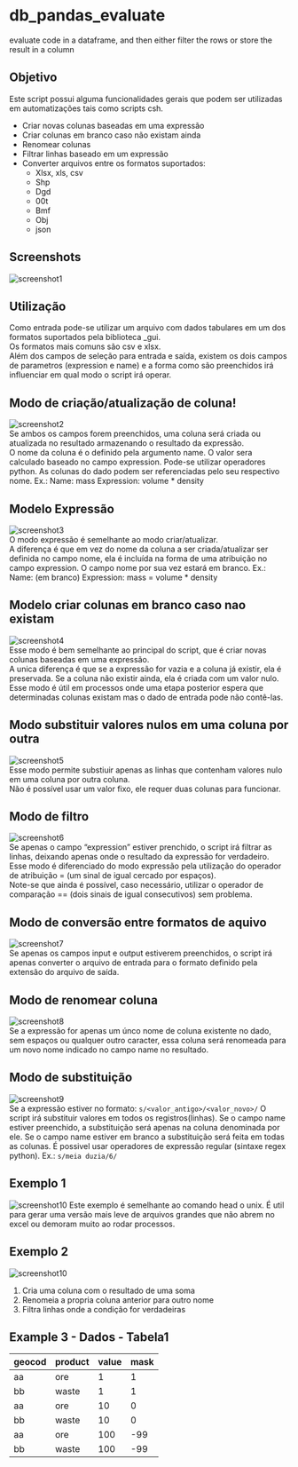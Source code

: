 # db_pandas_evaluate
evaluate code in a dataframe, and then either filter the rows or store the result in a column
## Objetivo
Este script possui alguma funcionalidades gerais que podem ser utilizadas em automatizações tais como scripts csh.
 - Criar novas colunas baseadas em uma expressão
 - Criar colunas em branco caso não existam ainda
 - Renomear colunas
 - Filtrar linhas baseado em um expressão
 - Converter arquivos entre os formatos suportados:
   * Xlsx, xls, csv
   * Shp
   * Dgd
   * 00t
   * Bmf
   * Obj
   * json
  
## Screenshots
![screenshot1](./assets/screenshot1.png?raw=true)  
## Utilização
Como entrada pode-se utilizar um arquivo com dados tabulares em um dos formatos suportados pela biblioteca _gui.  
Os formatos mais comuns são csv e xlsx.  
Além dos campos de seleção para entrada e saída, existem os dois campos de parametros (expression e name) e a forma como são preenchidos irá influenciar em qual modo o script irá operar.
## Modo de criação/atualização de coluna!
![screenshot2](./assets/screenshot2.png?raw=true)  
Se ambos os campos forem preenchidos, uma coluna será criada ou atualizada no resultado armazenando o resultado da expressão.  
O nome da coluna é o definido pela argumento name. O valor sera calculado baseado no campo expression. Pode-se utilizar operadores python. As colunas do dado podem ser referenciadas pelo seu respectivo nome. Ex.:
Name: mass
Expression: volume * density
## Modelo Expressão
![screenshot3](./assets/screenshot3.png?raw=true)  
O modo expressão é semelhante ao modo criar/atualizar.  
A diferença é que em vez do nome da coluna a ser criada/atualizar ser definida no campo nome, ela é incluída na forma de uma atribuição no campo expression. O campo nome por sua vez estará em branco. Ex.:
Name: (em branco)
Expression: mass = volume *  density
## Modelo criar colunas em branco caso nao existam
![screenshot4](./assets/screenshot4.png?raw=true)  
Esse modo é bem semelhante ao principal do script, que é criar novas colunas baseadas em uma expressão.  
A unica diferença é que se a expressão for vazia e a coluna já existir, ela é preservada. Se a coluna não existir ainda, ela é criada com um valor nulo.  
Esse modo é útil em processos onde uma etapa posterior espera que determinadas colunas existam mas o dado de entrada pode não contê-las.
## Modo substituir valores nulos em uma coluna por outra
![screenshot5](./assets/screenshot5.png?raw=true)  
Esse modo permite substiuir apenas as linhas que contenham valores nulo em uma coluna por outra coluna.  
Não é possível usar um valor fixo, ele requer duas colunas para funcionar.
## Modo de filtro
![screenshot6](./assets/screenshot6.png?raw=true)  
Se apenas o campo “expression” estiver prenchido, o script irá filtrar as linhas, deixando apenas onde o resultado da expressão for verdadeiro.  
Esse modo é diferenciado do modo expressão pela utilização do operador de atribuição = (um sinal de igual cercado por espaços).  
Note-se que ainda é possível, caso necessário, utilizar o operador de comparação == (dois sinais de igual consecutivos) sem problema.  
## Modo de conversão entre formatos de aquivo
![screenshot7](./assets/screenshot7.png?raw=true)  
Se apenas os campos input e output estiverem preenchidos, o script irá apenas converter o arquivo de entrada para o formato definido pela extensão do arquivo de saída.
## Modo de renomear coluna
![screenshot8](./assets/screenshot8.png?raw=true)  
Se a expressão for apenas um únco nome de coluna existente no dado, sem espaços ou qualquer outro caracter, essa coluna será renomeada para um novo nome indicado no campo name no resultado.
## Modo de substituição
![screenshot9](./assets/screenshot9.png?raw=true)  
Se a expressão estiver no formato:
`s/<valor_antigo>/<valor_novo>/`
O script irá substituir valores em todos os registros(linhas). Se o campo name estiver preenchido, a substituição será apenas na coluna denominada por ele. Se o campo name estiver em branco a substituição será feita em todas as colunas. É possivel usar operadores de expressão regular (sintaxe regex python).
Ex.:
`s/meia duzia/6/`
## Exemplo 1
![screenshot10](./assets/screenshot10.png?raw=true)
Este exemplo é semelhante ao comando head o unix.
É util para gerar uma versão mais leve de arquivos grandes que não abrem no excel ou demoram muito ao rodar processos.
## Exemplo 2
![screenshot10](./assets/screenshot11.png?raw=true)
 1. Cria uma coluna com o resultado de uma soma
 2. Renomeia a propria coluna anterior para outro nome
 3. Filtra linhas onde a condição for verdadeiras
## Example 3 - Dados - Tabela1
geocod	| product	| value	| mask
---|---|---|---
aa|ore|1|1
bb|waste|1|1
aa|ore|10|0
bb|waste|10|0
aa|ore|100|-99
bb|waste|100|-99


